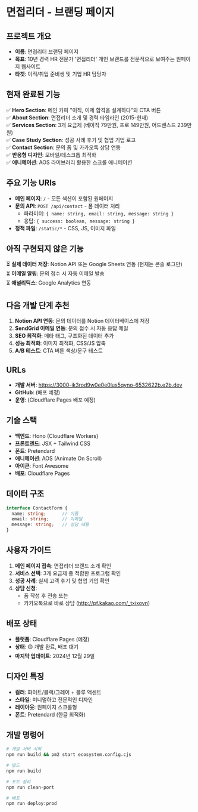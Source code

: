 # 면접리더 - 브랜딩 페이지

## 프로젝트 개요
- **이름**: 면접리더 브랜딩 페이지
- **목표**: 10년 경력 HR 전문가 '면접리더' 개인 브랜드를 전문적으로 보여주는 원페이지 웹사이트
- **타겟**: 이직/취업 준비생 및 기업 HR 담당자

## 현재 완료된 기능
✅ **Hero Section**: 메인 카피 "이직, 이제 합격을 설계하다"와 CTA 버튼  
✅ **About Section**: 면접리더 소개 및 경력 타임라인 (2015-현재)  
✅ **Services Section**: 3개 요금제 (베이직 79만원, 프로 149만원, 어드밴스드 239만원)  
✅ **Case Study Section**: 성공 사례 후기 및 협업 기업 로고  
✅ **Contact Section**: 문의 폼 및 카카오톡 상담 연동  
✅ **반응형 디자인**: 모바일/데스크톱 최적화  
✅ **애니메이션**: AOS 라이브러리 활용한 스크롤 애니메이션  

## 주요 기능 URIs
- **메인 페이지**: `/` - 모든 섹션이 포함된 원페이지
- **문의 API**: `POST /api/contact` - 폼 데이터 처리
  - 파라미터: `{ name: string, email: string, message: string }`
  - 응답: `{ success: boolean, message: string }`
- **정적 파일**: `/static/*` - CSS, JS, 이미지 파일

## 아직 구현되지 않은 기능
⏳ **실제 데이터 저장**: Notion API 또는 Google Sheets 연동 (현재는 콘솔 로그만)  
⏳ **이메일 알림**: 문의 접수 시 자동 이메일 발송  
⏳ **애널리틱스**: Google Analytics 연동  

## 다음 개발 단계 추천
1. **Notion API 연동**: 문의 데이터를 Notion 데이터베이스에 저장
2. **SendGrid 이메일 연동**: 문의 접수 시 자동 응답 메일
3. **SEO 최적화**: 메타 태그, 구조화된 데이터 추가
4. **성능 최적화**: 이미지 최적화, CSS/JS 압축
5. **A/B 테스트**: CTA 버튼 색상/문구 테스트

## URLs
- **개발 서버**: https://3000-ik3rod9w0e0e0lus5qyno-6532622b.e2b.dev
- **GitHub**: (배포 예정)
- **운영**: (Cloudflare Pages 배포 예정)

## 기술 스택
- **백엔드**: Hono (Cloudflare Workers)
- **프론트엔드**: JSX + Tailwind CSS
- **폰트**: Pretendard
- **애니메이션**: AOS (Animate On Scroll)
- **아이콘**: Font Awesome
- **배포**: Cloudflare Pages

## 데이터 구조
```typescript
interface ContactForm {
  name: string;      // 이름
  email: string;     // 이메일
  message: string;   // 상담 내용
}
```

## 사용자 가이드
1. **메인 페이지 접속**: 면접리더 브랜드 소개 확인
2. **서비스 선택**: 3개 요금제 중 적합한 프로그램 확인
3. **성공 사례**: 실제 고객 후기 및 협업 기업 확인
4. **상담 신청**: 
   - 폼 작성 후 전송 또는
   - 카카오톡으로 바로 상담 (http://pf.kakao.com/_txixovn)

## 배포 상태
- **플랫폼**: Cloudflare Pages (예정)
- **상태**: 🟡 개발 완료, 배포 대기
- **마지막 업데이트**: 2024년 12월 29일

## 디자인 특징
- **컬러**: 화이트/블랙/그레이 + 블루 액센트
- **스타일**: 미니멀하고 전문적인 디자인
- **레이아웃**: 원페이지 스크롤형
- **폰트**: Pretendard (한글 최적화)

## 개발 명령어
```bash
# 개발 서버 시작
npm run build && pm2 start ecosystem.config.cjs

# 빌드
npm run build

# 포트 정리
npm run clean-port

# 배포
npm run deploy:prod
```